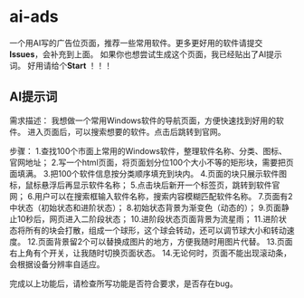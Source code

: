# ai-ads 
  一个用AI写的广告位页面，推荐一些常用软件。更多更好用的软件请提交**Issues**，会补充到上面。
如果你也想尝试生成这个页面，我已经贴出了AI提示词。
好用请给个**Start** ！！！

## AI提示词
需求描述：
我想做一个常用Windows软件的导航页面，方便快速找到好用的软件。
进入页面后，可以搜索想要的软件。点击后跳转到官网。

步骤：
1.查找100个市面上常用的Windows软件，整理软件名称、分类、图标、官网地址；
2.写一个html页面，将页面划分位100个大小不等的矩形块，需要把页面填满。
3.把100个软件信息按分类顺序填充到块内。
4.页面的块只展示软件图标，鼠标悬浮后再显示软件名称；
5.点击块后新开一个标签页，跳转到软件官网；
6.用户可以在搜索框输入软件名称，搜索内容模糊匹配软件名称。
7.页面有2中状态（初始状态和进阶状态）；
8.初始状态背景为渐变色（动态的）；
9.页面静止10秒后，网页进入二阶段状态；
10.进阶段状态页面背景为流星雨；
11.进阶状态将所有的块会打散，组成一个球形，这个球会转动，还可以调节球大小和转动速度。
12.页面背景留2个可以替换成图片的地方，方便我随时用图片代替。
13.页面右上角有个开关，让我随时切换页面状态。
14.无论何时，页面不能出现滚动条，会根据设备分辨率自适应。

完成以上功能后，请检查所写功能是否符合要求，是否存在bug。
